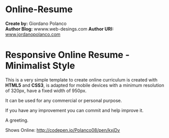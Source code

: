 Online-Resume
=============

<strong>Create by:</strong> Giordano Polanco<br>
<strong>Author Blog:</strong> wwww.web-desings.com
<strong>Author URI:</strong> www.jordanopolanco.com


Responsive Online Resume - Minimalist Style
================================

This is a very simple template to create online curriculum is created with <strong>HTML5</strong> and <strong>CSS3</strong>, is adapted for mobile devices with a minimum resolution of 320px, have a fixed width of 950px. 

It can be used for any commercial or personal purpose. 

If you have any improvement you can commit and help improve it. 

A greeting.

Shows Online: http://codepen.io/Polanco08/pen/kxjDv

